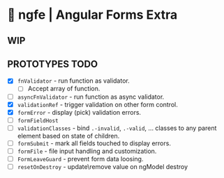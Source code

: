 # 🧰 ngfe | Angular Forms Extra

## WIP

## PROTOTYPES TODO

* [x] `fnValidator` - run function as validator.
  * [ ] Accept array of function.  
* [ ] `asyncFnValidator` - run function as async validator.
* [x] `validationRef` - trigger validation on other form control.
* [x] `formError` - display (pick) validation errors.
* [ ] `formFieldHost`
* [ ] `validationClasses` - bind `.-invalid`, `.-valid`, ... classes to any parent element based on state of children.
* [ ] `formSubmit` - mark all fields touched to display errors.
* [ ] `formFile` - file input handling and customization.
* [ ] `FormLeaveGuard` - prevent form data loosing.
* [ ] `resetOnDestroy` - update\remove value on ngModel destroy
